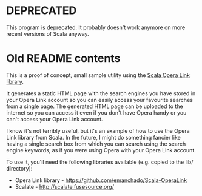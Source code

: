 DEPRECATED
==========

This program is deprecated. It probably doesn't work anymore on more recent versions of Scala anyway.






Old README contents
===================

This is a proof of concept, small sample utility using the
[Scala Opera Link library](https://github.com/emanchado/Scala-OperaLink).

It generates a static HTML page with the search engines you have
stored in your Opera Link account so you can easily access your
favourite searches from a single page. The generated HTML page can be
uploaded to the internet so you can access it even if you don't have
Opera handy or you can't access your Opera Link account.

I know it's not terribly useful, but it's an example of how to use the
Opera Link library from Scala. In the future, I might do something
fancier like having a single search box from which you can search
using the search engine keywords, as if you were using Opera with your
Opera Link account.

To use it, you'll need the following libraries available (e.g. copied
to the lib/ directory):

* Opera Link library - https://github.com/emanchado/Scala-OperaLink
* Scalate - http://scalate.fusesource.org/
